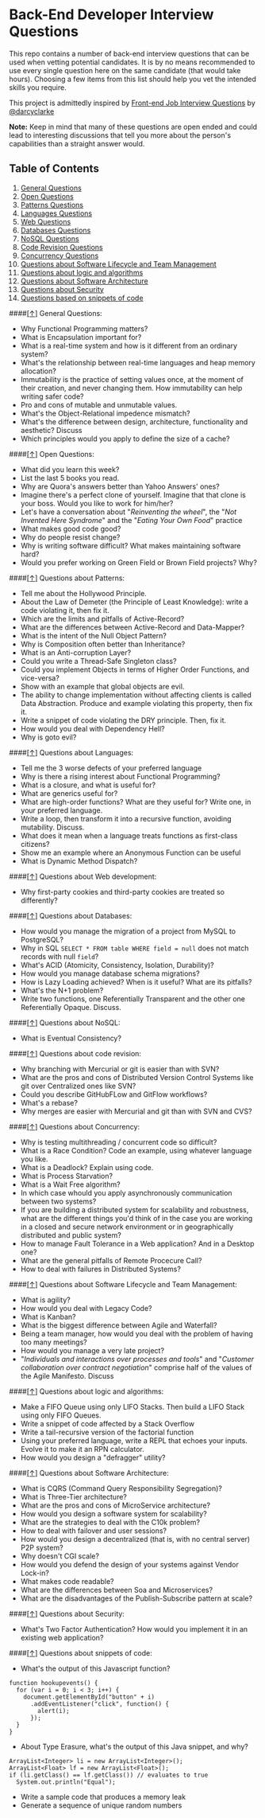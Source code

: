 Back-End Developer Interview Questions
======================================

This repo contains a number of back-end interview questions that can be used when vetting potential candidates. It is by no means recommended to use every single question here on the same candidate (that would take hours). Choosing a few items from this list should help you vet the intended skills you require.

This project is admittedly inspired by [Front-end Job Interview Questions](https://github.com/darcyclarke/Front-end-Developer-Interview-Questions) by [@darcyclarke](https://github.com/darcyclarke)

**Note:** Keep in mind that many of these questions are open ended and could lead to interesting discussions that tell you more about the person's capabilities than a straight answer would.


## <a name='toc'>Table of Contents</a>

  1. [General Questions](#general)
  1. [Open Questions](#open)
  1. [Patterns Questions](#patterns)
  1. [Languages Questions](#languages)
  1. [Web Questions](#web)
  1. [Databases Questions](#databases)
  1. [NoSQL Questions](#nosql)
  1. [Code Revision Questions](#coderevision)
  1. [Concurrency Questions](#concurrency)
  1. [Questions about Software Lifecycle and Team Management](#management)
  1. [Questions about logic and algorithms](#algorithms)
  1. [Questions about Software Architecture](#architecture)
  1. [Questions about Security](#security)
  1. [Questions based on snippets of code](#snippets)


####[[↑]](#toc) <a name='general'>General Questions:</a>

* Why Functional Programming matters?
* What is Encapsulation important for?
* What is a real-time system and how is it different from an ordinary system?
* What's the relationship between real-time languages and heap memory allocation?
* Immutability is the practice of setting values once, at the moment of their creation, and never changing them. How immutability can help writing safer code?
* Pro and cons of mutable and unmutable values.
* What's the Object-Relational impedence mismatch?
* What's the difference between design, architecture, functionality and aesthetic? Discuss
* Which principles would you apply to define the size of a cache?


####[[↑]](#toc) <a name='open'>Open Questions:</a>
* What did you learn this week?
* List the last 5 books you read. 
* Why are Quora's answers better than Yahoo Answers' ones?
* Imagine there's a perfect clone of yourself. Imagine that that clone is your boss. Would you like to work for him/her?
* Let's have a conversation about "*Reinventing the wheel*", the "*Not Invented Here Syndrome*" and the "*Eating Your Own Food*" practice
* What makes good code good?
* Why do people resist change?
* Why is writing software difficult? What makes maintaining software hard?
* Would you prefer working on Green Field or Brown Field projects? Why?

####[[↑]](#toc) <a name='patterns'>Questions about Patterns:</a>

* Tell me about the Hollywood Principle.
* About the Law of Demeter (the Principle of Least Knowledge): write a code violating it, then fix it.
* Which are the limits and pitfalls of Active-Record?
* What are the differences between Active-Record and Data-Mapper?
* What is the intent of the Null Object Pattern?
* Why is Composition often better than Inheritance?
* What is an Anti-corruption Layer?
* Could you write a Thread-Safe Singleton class?
* Could you implement Objects in terms of Higher Order Functions, and vice-versa?
* Show with an example that global objects are evil.
* The ability to change implementation without affecting clients is called Data Abstraction. Produce and example violating this property, then fix it.
* Write a snippet of code violating the DRY principle. Then, fix it.
* How would you deal with Dependency Hell?
* Why is goto evil?

####[[↑]](#toc) <a name='languages'>Questions about Languages:</a>

* Tell me the 3 worse defects of your preferred language
* Why is there a rising interest about Functional Programming?
* What is a closure, and what is useful for?
* What are generics useful for? 
* What are high-order functions? What are they useful for? Write one, in your preferred language. 
* Write a loop, then transform it into a recursive function, avoiding mutability. Discuss. 
* What does it mean when a language treats functions as first-class citizens?
* Show me an example where an Anonymous Function can be useful
* What is Dynamic Method Dispatch?
 

####[[↑]](#toc) <a name='web'>Questions about Web development:</a>
* Why first-party cookies and third-party cookies are treated so differently?


####[[↑]](#toc) <a name='databases'>Questions about Databases:</a>

* How would you manage the migration of a project from MySQL to PostgreSQL?
* Why in SQL ```SELECT * FROM table WHERE field = null``` does not match records with null ``field``?
* What's ACID (Atomicity, Consistency, Isolation, Durability)?
* How would you manage database schema migrations?
* How is Lazy Loading achieved? When is it useful? What are its pitfalls?
* What's the N+1 problem?
* Write two functions, one Referentially Transparent and the other one Referentially Opaque. Discuss.


####[[↑]](#toc) <a name='nosql'>Questions about NoSQL:</a>

* What is Eventual Consistency?


####[[↑]](#toc) <a name='coderevision'>Questions about code revision:</a>

* Why branching with Mercurial or git is easier than with SVN?
* What are the pros and cons of Distributed Version Control Systems like git over Centralized ones like SVN?
* Could you describe GitHubFLow and GitFlow workflows?
* What's a rebase?
* Why merges are easier with Mercurial and git than with SVN and CVS?



####[[↑]](#toc) <a name='concurrency'>Questions about Concurrency:</a>

* Why is testing multithreading / concurrent code so difficult? 
* What is a Race Condition? Code an example, using whatever language you like.
* What is a Deadlock? Explain using code.
* What is Process Starvation?
* What is a Wait Free algorithm?
* In which case whould you apply asynchronously communication between two systems?
* If you are building a distributed system for scalability and robustness, what are the different things you'd think of in the case you are working in a closed and secure network environment or in geographically distributed and public system?
* How to manage Fault Tolerance in a Web application? And in a Desktop one? 
* What are the general pitfalls of Remote Procecure Call?
* How to deal with failures in Distributed Systems?


####[[↑]](#toc) <a name='management'>Questions about Software Lifecycle and Team Management:</a>

* What is agility?
* How would you deal with Legacy Code?
* What is Kanban?
* What is the biggest difference between Agile and Waterfall?
* Being a team manager, how would you deal with the problem of having too many meetings?
* How would you manage a very late project?
* "*Individuals and interactions over processes and tools*" and "*Customer collaboration over contract negotiation*" comprise half of the values of the Agile Manifesto. Discuss


####[[↑]](#toc) <a name='algorithms'>Questions about logic and algorithms:</a>

* Make a FIFO Queue using only LIFO Stacks. Then build a LIFO Stack using only FIFO Queues.
* Write a snippet of code affected by a Stack Overflow 
* Write a tail-recursive version of the factorial function
* Using your preferred language, write a REPL that echoes your inputs. Evolve it to make it an RPN calculator.
* How would you design a "defragger" utility?

####[[↑]](#toc) <a name='architecture'>Questions about Software Architecture:</a>

* What is CQRS (Command Query Responsibility Segregation)?
* What is Three-Tier architecture? 
* What are the pros and cons of MicroService architecture?
* How would you design a software system for scalability?
* What are the strategies to deal with the C10k problem?
* How to deal with failover and user sessions?
* How would you design a decentralized (that is, with no central server) P2P system?
* Why doesn't CGI scale?
* How would you defend the design of your systems against Vendor Lock-in?
* What makes code readable?
* What are the differences between Soa and Microservices?
* What are the disadvantages of the Publish-Subscribe pattern at scale?


####[[↑]](#toc) <a name='security'>Questions about Security:</a>
* What's Two Factor Authentication? How would you implement it in an existing web application?


####[[↑]](#snippets) <a name='open'>Questions about snippets of code:</a>
* What's the output of this Javascript function?
```
function hookupevents() {
  for (var i = 0; i < 3; i++) {
    document.getElementById("button" + i)
      .addEventListener("click", function() { 
        alert(i); 
      });
  }
}
```

* About Type Erasure, what's the output of this Java snippet, and why?

```
ArrayList<Integer> li = new ArrayList<Integer>();
ArrayList<Float> lf = new ArrayList<Float>();
if (li.getClass() == lf.getClass()) // evaluates to true
  System.out.println("Equal");
```

* Write a sample code that produces a memory leak
* Generate a sequence of unique random numbers
